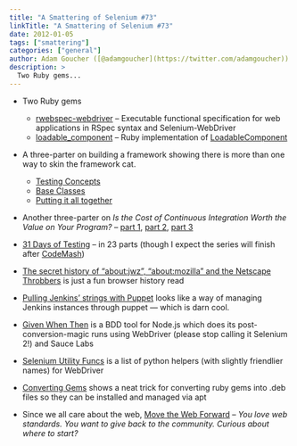 ```yaml
---
title: "A Smattering of Selenium #73"
linkTitle: "A Smattering of Selenium #73"
date: 2012-01-05
tags: ["smattering"]
categories: ["general"]
author: Adam Goucher ([@adamgoucher](https://twitter.com/adamgoucher))
description: >
  Two Ruby gems...
---
```


*   Two Ruby gems
    *   [rwebspec-webdriver](http://rubygems.org/gems/rwebspec-webdriver) – Executable functional specification for web applications in RSpec syntax and Selenium-WebDriver
    *   [loadable\_component](http://rubygems.org/gems/loadable_component) – Ruby implementation of [LoadableComponent](http://code.google.com/p/selenium/wiki/LoadableComponent)
*   A three-parter on building a framework showing there is more than one way to skin the framework cat.
    
    *   [Testing Concepts](http://saucelabs.com/blog/index.php/2011/11/selenium-testing-framework-pt-1-testing-concepts/)
    *   [Base Classes](http://saucelabs.com/blog/index.php/2011/11/selenium-testing-framework-pt-2-base-classes/)
    *   [Putting it all together](http://saucelabs.com/blog/index.php/2011/12/selenium-testing-framework-part-3-putting-it-all-together/)
*   Another three-parter on _Is the Cost of Continuous Integration Worth the Value on Your Program?_ – [part 1](http://www.jrothman.com/blog/mpd/2011/12/is-the-cost-of-continuous-integration-worth-the-value-on-your-program-part-1.html), [part 2](http://www.jrothman.com/blog/mpd/2011/12/is-the-cost-of-continuous-integration-worth-the-value-on-your-program-part-2.html), [part 3](http://www.jrothman.com/blog/mpd/2011/12/is-the-cost-of-continuous-integration-worth-the-value-on-your-program-part-3.html)
*   [31 Days of Testing](http://frazzleddad.blogspot.com/2011/12/31-days-of-testing-kickoff.html) – in 23 parts (though I expect the series will finish after [CodeMash](http://www.codemash.org))
*   [The secret history of “about:jwz”, “about:mozilla” and the Netscape Throbbers](http://www.jwz.org/blog/2011/12/the-secret-history-of-aboutjwz-aboutmozilla-and-the-netscape-throbbers/) is just a fun browser history read
*   [Pulling Jenkins’ strings with Puppet](http://unethicalblogger.com/2011/12/28/jenkins-with-puppet.html) looks like a way of managing Jenkins instances through puppet — which is darn cool.
*   [Given When Then](http://mulabs.io/givenwhenthen) is a BDD tool for Node.js which does its post-conversion-magic runs using WebDriver (please stop calling it Selenium 2!) and Sauce Labs
*   [Selenium Utility Funcs](https://gist.github.com/1411564) is a list of python helpers (with slightly friendlier names) for WebDriver
*   [Converting Gems](https://github.com/jordansissel/fpm/wiki/ConvertingGems) shows a neat trick for converting ruby gems into .deb files so they can be installed and managed via apt
*   Since we all care about the web, [Move the Web Forward](http://movethewebforward.org/) – _You love web standards. You want to give back to the community. Curious about where to start?_
